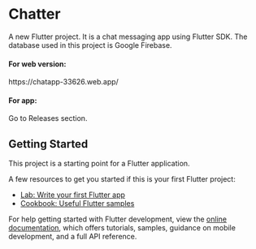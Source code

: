 # Chatter

A new Flutter project. It is a chat messaging app using Flutter SDK. The database used in this project is Google Firebase.

<h4>For web version:</h4>
https://chatapp-33626.web.app/

<h4>For app:</h4>
Go to Releases section.

## Getting Started

This project is a starting point for a Flutter application.

A few resources to get you started if this is your first Flutter project:

- [Lab: Write your first Flutter app](https://docs.flutter.dev/get-started/codelab)
- [Cookbook: Useful Flutter samples](https://docs.flutter.dev/cookbook)

For help getting started with Flutter development, view the
[online documentation](https://docs.flutter.dev/), which offers tutorials,
samples, guidance on mobile development, and a full API reference.
